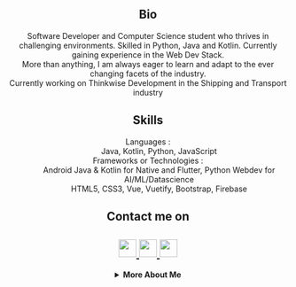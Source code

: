 

<!--
**ultimaterex/ultimaterex** is a ✨ _special_ ✨ repository because its `README.md` (this file) appears on your GitHub profile.

Here are some ideas to get you started:

- 🔭 I’m currently working on ...
- 🌱 I’m currently learning ...
- 👯 I’m looking to collaborate on ...
- 🤔 I’m looking for help with ...
- 💬 Ask me about ...
- 📫 How to reach me: ...
- 😄 Pronouns: ...
- ⚡ Fun fact: ...
-->


<html>
   <body>
      <h2 align="center">Bio</h2>
      <p align="center">
        Software Developer and Computer Science student who thrives in challenging environments. Skilled in Python, Java and Kotlin. Currently gaining experience in the Web Dev Stack.
        <br>
        More than anything, I am always eager to learn and adapt to the ever changing facets of the industry.
         <br>Currently working on Thinkwise Development in the Shipping and Transport industry
        <br>
      </p>
      <h2 align="center">Skills</h2>
      <dl align="center">
         <dt>Languages :</dt>
         <dd>Java, Kotlin, Python, JavaScript</dd>
         <dt>Frameworks or Technologies :</dt>
         <dd>Android Java & Kotlin for Native and Flutter, Python Webdev for AI/ML/Datascience
           <br>
            HTML5, CSS3, Vue, Vuetify, Bootstrap, Firebase
         </dd>
      </dl>
      <h2 align="center">Contact me on</h2>
      <h2 align="center">
         <a href="https://www.linkedin.com/in/selbybaidjnath/">
         <img src="https://github.com/gauravghongde/social-icons/blob/master/PNG/Black/LinkedIN_black.png" width="32" height="32"/>
         </a>
         <a href="mailto:contact@serubii.com">
         <img src="https://github.com/gauravghongde/social-icons/blob/master/PNG/Black/Gmail_black.png" width="32" height="32"/>
         </a>
         <a href="http://network.serubii.com">
         <img src="https://github.com/gauravghongde/social-icons/blob/master/PNG/Black/Discord_black.png" width="32" height="32"/>
         </a>
      </h2>
      <details align="center">
         <summary><b>More About Me</b><br></summary>
            <div>
               <b>
                  <h3>My Stats</h3>
                  <a href="https://github.com/gauravghongde/github-readme-stats/actions">
                  <img alt="My github stats" src="https://github-readme-stats.vercel.app/api?username=ultimaterex&theme=radical&count_private=true&hide=stars"/>
                  </a>
               </b>
            </div>
      </details>
   </body>
</html>

